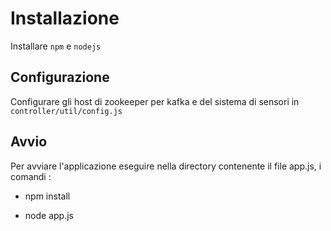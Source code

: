 
# Installazione


Installare `npm` e `nodejs`

## Configurazione


Configurare gli host di zookeeper per kafka e del sistema di sensori in `controller/util/config.js`

## Avvio


Per avviare l'applicazione eseguire nella directory contenente il file app.js, i comandi :

- npm install 

- node app.js


